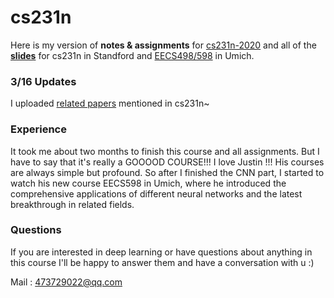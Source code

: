 # cs231n

Here is my version of **notes & assignments** for [cs231n-2020](http://cs231n.stanford.edu) and all of the [**slides**](https://drive.google.com/drive/folders/1HGGL-vtrx1sbFYT2Rg0CuGinkj60W8_H?usp=sharing) for cs231n in Standford and [EECS498/598](https://web.eecs.umich.edu/~justincj/teaching/eecs498/FA2020/) in Umich.

### 3/16 Updates

I uploaded [related papers](https://drive.google.com/drive/folders/1hc_1oSvosvvpjeG21ErkBzDInwA5GEjv?usp=sharing) mentioned in cs231n~

### Experience 

It took me about two months to finish this course and all assignments. But I have to say that it's really a GOOOOD COURSE!!! I love Justin !!! His courses are always simple but profound. So after I finished the CNN part, I started to watch his new course EECS598 in Umich, where he introduced the comprehensive applications of different neural networks and the latest breakthrough in related fields.

### Questions

If you are interested in deep learning or have questions about anything in this course I'll be happy to answer them and have a conversation with u :)

Mail : 473729022@qq.com